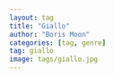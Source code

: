 ```yaml
---
layout: tag
title: "Giallo"
author: "Boris Moon"
categories: [tag, genre]
tag: giallo
image: tags/giallo.jpg
---
```

